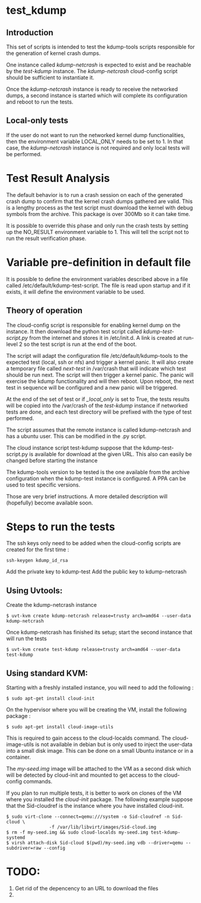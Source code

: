 test_kdump
==========

Introduction
------------

This set of scripts is intended to test the kdump-tools scripts responsible
for the generation of kernel crash dumps.

One instance called *kdump-netcrash* is expected to exist and be reachable by
the *test-kdump* instance.  The *kdump-netcrash* cloud-config script should be
sufficient to instantiate it.

Once the *kdump-netcrash* instance is ready to receive the networked dumps, a
second instance is started which will complete its configuration and reboot 
to run the tests.


Local-only tests
----------------

If the user do not want to run the networked kernel dump functionalities, then
the environment variable LOCAL_ONLY needs to be set to 1. In that case, the
*kdump-netcrash* instance is not required and only local tests will be performed.

Test Result Analysis
====================

The default behavior is to run a crash session on each of the generated crash dump to
confirm that the kernel crash dumps gathered are valid. This is a lengthy process as
the test script must download the kernel with debug symbols from the archive. This
package is over 300Mb so it can take time.

It is possible to override this phase and only run the crash tests by setting up the
NO_RESULT environment variable to 1. This will tell the script not to run the result
verification phase.

Variable pre-definition in default file
=======================================
It is possible to define the environment variables described above in a file called
/etc/default/kdump-test-script. The file is read upon startup and if it exists, it
will define the environment variable to be used.

Theory of operation
-------------------

The cloud-config script is responsible for enabling kernel dump on the instance. It
then download the python test script called *kdump-test-script.py* from the internet
and stores it in /etc/init.d. A link is created at run-level 2 so the test script is
run at the end of the boot.

The script will adapt the configuration file /etc/default/kdump-tools to the expected
test (local, ssh or nfs) and trigger a kernel panic.  It will also create a temporary
file called *next-test* in /var/crash that will indicate which test should be run next.
The script will then trigger a kernel panic. The panic will exercise the kdump 
functionality and will then reboot. Upon reboot, the next test in sequence will be 
configured and a new panic will be triggered.

At the end of the set of test or if *_local_only* is set to True, the tests results will
be copied into the /var/crash of the *test-kdump* instance if networked tests are 
done, and each test directory will be prefixed with the type of test performed.


The script assumes that the remote instance is called kdump-netcrash and has 
a ubuntu user.  This can be modified in the .py script.

The cloud instance script test-kdump suppose that the kdump-test-script.py is
available for download at the given URL. This also can easily be changed before
starting the instance

The kdump-tools version to be tested is the one available from the archive 
configuration when the kdump-test instance is configured. A PPA can be used
to test specific versions.

Those are very brief instructions. A more detailed description will (hopefully)
become available soon.


Steps to run the tests
======================

The ssh keys only need to be added when the cloud-config scripts are created
for the first time :

    ssh-keygen kdump_id_rsa

Add the private key to kdump-test
Add the public key to kdump-netcrash

Using Uvtools:
--------------
Create the kdump-netcrash instance 

    $ uvt-kvm create kdump-netcrash release=trusty arch=amd64 --user-data kdump-netcrash

Once kdump-netcrash has finished its setup; start the second instance that will run the tests

    $ uvt-kvm create test-kdump release=trusty arch=amd64 --user-data test-kdump

Using standard KVM:
-------------------

Starting with a freshly installed instance, you will need to add the following :

    $ sudo apt-get install cloud-init

On the hypervisor where you will be creating the VM, install the following package :

    $ sudo apt-get install cloud-image-utils

This is required to gain access to the cloud-localds command.  The cloud-image-utils 
is not available in debian but is only used to inject the user-data into a small disk image.
This can be done on a small Ubuntu instance or in a container.

The *my-seed.img* image will be attached to the VM as a second disk which will be detected
by cloud-init and mounted to get access to the cloud-config commands.

If you plan to run multiple tests, it is better to work on clones of the VM where you installed
the *cloud-init* package. The following example suppose that the Sid-cloudref is the instance
where you have installed cloud-init.

    $ sudo virt-clone --connect=qemu:///system -o Sid-cloudref -n Sid-cloud \
                    -f /var/lib/libvirt/images/Sid-cloud.img
    $ rm -f my-seed.img && sudo cloud-localds my-seed.img test-kdump-systemd
    $ virsh attach-disk Sid-cloud $(pwd)/my-seed.img vdb --driver=qemu --subdriver=raw --config

TODO:
=====
 1. Get rid of the depencency to an URL to download the files
 2. 

